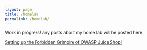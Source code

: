 ```yaml
---
layout: page
title: /homelab
permalink: /homelab/
---
```



Work in progress!
any posts about my home lab will be posted here

[Setting up the Forbidden Grimoire of OWASP Juice Shop!][juiceshop-post]


[juiceshop-post]: https://derinp.github.io/2023/02/27/Chapter2-The-Forbidden-Grimoire.html
